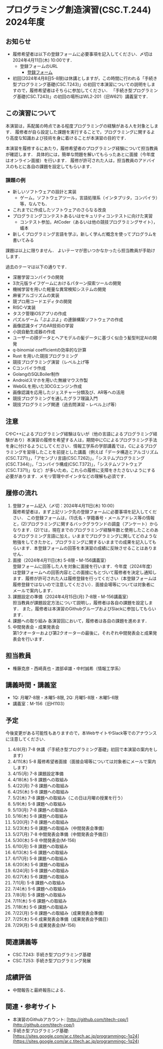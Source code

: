 # プログラミング創造演習(CSC.T.244) 2024年度

## お知らせ

* 履修希望者は以下の登録フォームに必要事項を記入してください．〆切は2024年4月11日(木) 10:00です．
  - 登録フォームのURL
      - [登録フォーム](https://forms.gle/zV8XFzXmVnkZWUH87)
* 初回(2024年4月8日5-8限)は休講としますが，この時間に行われる「手続き型プログラミング基礎(CSC.T243)」の初回で本演習についての説明をしますので，履修希望者はそちらに参加してください．
「手続き型プログラミング基礎(CSC.T243)」の初回の場所はWL2-201（旧W621）講義室です．

## この演習について
本演習は，系配属の時点である程度プログラミングの経験がある人を対象とします．
履修者が自ら設定した課題を実行することで，プログラミングに関するより高度な知識および技術を身に着けることが本演習の目的です．

本演習を履修するにあたり，履修希望者のプログラミング経験について担当教員が確認します．
具体的には，簡単な問題を解いてもらったあとに面接（今年度はオンライン面接）を行います．
履修が許可された人は，担当教員のアドバイスのもとに各自の課題を設定してもらいます．

### 課題の例
* 新しいソフトウェアの設計と実装
  - ゲーム，ソフトウェアツール，言語処理系（インタプリタ，コンパイラ）等，なんでも．
* これまでに作成したソフトウェアのさらなる改良
* プログラミングコンテストあるいはセキュリティコンテストに向けた実習
  - コンテスト参加，AtCoder（あるいは他の競技プログラミングサイト），蟻本
* 新しくプログラミング言語を学ぶ，新しく学んだ概念を使ってプログラムを書いてみる

課題は以上に限りません．
よいテーマが思いつかなかったら担当教員が手助けします．

過去のテーマは以下の通りです．
* 深層学習コンパイラの開発
* 3次元版ライフゲームにおけるパターン探索ツールの開発
* 機械学習を用いた軽量な異常検知システムの開発
* 麻雀アルゴリズムの実装
* 競プロ用コードエディタの開発
* RISC-V実装
* タスク管理iOSアプリの作成
* パズルゲーム「ぷよぷよ」の連鎖構築ソフトウェアの作成
* 画像認識タイプのAR技術の学習
* 小説自動生成器の作成
* ユーザーの顔データとヘアモデルの髪データに基づく似合う髪型判定AIの開発
* q-binomial coefficientの効率的な計算
* Rust を用いた競技プログラミング
* 競技プログラミング演習（レベル上げ等
* Cコンパイラ作成
* GolangのSQLBoiler制作
* Androidスマホを用いた無線マウス作製
* WebGLを用いた3DCGエンジン作成
* 画像認識を応用したジェスチャー分類及び、AR等への活用
* 競技プログラミングを通したグラフ理論入門
* 競技プログラミング関連（過去問演習・レベル上げ等）

## 注意
CやC++によるプログラミング経験はないが（他の言語によるプログラミング経験があり）本演習の履修を希望する人は，期間中にCによるプログラミング手法を身に付けるようにしてください．情報工学系の学部講義では，Cによるプログラミングを習得したことを前提とした講義（例えば「データ構造とアルゴリズム(CSC.T271)」，「アセンブリ言語(CSC.T262)」，「システムプログラミング(CSC.T344)」，「コンパイラ構成(CSC.T372)」，「システムソフトウェア(CSC.T371)」など）が多いため，これらの履修に支障をきたさないようにする必要があります．メモリ管理やポインタなどの理解も必須です．

## 履修の流れ
1. 登録フォーム記入（〆切：2024年4月11日(木) 10:00）  
履修希望者は，まず上記リンク先の登録フォームに必要事項を記入してください．
この登録フォームは，(1)氏名・学籍番号・メールアドレス等の情報と，(2)プログラミングに関するバックグラウンドの調査（アンケート）からなります．(2)では，現在までのプログラミング経験年数と使用したことのあるプログラミング言語に加え，いままでプログラミングに関してどのような勉強をしてきたかと，プログラミングに関するいままでの成果を記入してもらいます．本登録フォームの回答を本演習の成績に反映させることはありません．
2. 面接（2024年4月11日(木) 5-8限・M-156講義室）  
登録フォームに回答した人を対象に面接を行います．今年度（2024年度）は登録フォームへの回答内容とこの面接にもとづいて履修者を決定し通知します．履修が許可された人は履修登録を行ってください（本登録フォームは履修登録ではないので注意してください）．面接会場等については対象者にメールで案内します．
3. 課題設定の準備（2024年4月15日(月) 7-8限・M-156講義室）  
担当教員が課題設定方法について説明し，履修者は各自の課題を設定します．
また，履修者は本演習のGithubグループおよびSlackに参加してもらいます．
4. 課題への取り組み
各演習回において，履修者は各自の課題を進めます．
5. 中間発表会・成果発表会  
第1クオーターおよび第2クオーターの最後に，それぞれ中間発表会と成果発表会を行います．

## 担当教員
* 権藤克彦・西崎真也・渡部卓雄・中村誠希（情報工学系）

## 講義時間・講義室
* 1Q: 月曜7-8限・木曜5-8限, 2Q: 月曜5-8限・木曜5-6限
* 講義室：M-156（旧H1103）

## 予定
今後変更がある可能性もありますので，本WebサイトやSlack等でのアナウンスに注意してください．

1. 4/8(月) 7-8 休講（「手続き型プログラミング基礎」初回で本演習の案内をします）
2. 4/11(木) 5-8 履修希望者面接（面接会場等については対象者にメールで案内します）
3. 4/15(月) 7-8 課題設定準備
4. 4/18(木) 5-8 課題への取組み
5. 4/22(月) 7-8 課題への取組み
6. 4/25(木) 5-8 課題への取組み
7. 5/2(木) 7-8 課題への取組み（この日は月曜の授業を行う）
8. 5/9(木) 5-8 課題への取組み
9. 5/13(月) 7-8 課題への取組み
10. 5/16(木) 5-8 課題への取組み
11. 5/20(月) 7-8 課題への取組み
12. 5/23(木) 5-8 課題への取組み（中間発表会準備）
13. 5/27(月) 7-8 中間発表会準備（中間発表会予備日）
14. 5/30(木) 5-8 中間発表会(M-156)
15. 6/10(月) 5-8 課題への取組み
16. 6/13(木) 5-6 課題への取組み
17. 6/17(月) 5-8 課題への取組み
18. 6/20(木) 5-6 課題への取組み
19. 6/24(月) 5-8 課題への取組み
20. 6/27(木) 5-6 課題への取組み
21. 7/1(月) 5-8 課題への取組み
22. 7/4(木) 5-6 課題への取組み
23. 7/8(月) 5-8 課題への取組み
24. 7/11(木) 5-6 課題への取組み
25. 7/18(木) 5-6 課題への取組み
26. 7/22(月) 5-8 課題への取組み（成果発表会準備）
27. 7/25(木) 5-6 成果発表会準備（成果発表会予備日）
28. 7/29(月) 5-8 成果発表会(M-156)

## 関連講義等
* CSC.T243: 手続き型プログラミング基礎
* CSC.T253: 手続き型プログラミング発展

## 成績評価
* 中間報告と最終報告による．

## 関連・参考サイト
* 本演習のGithubアカウント: [http://github.com/titech-cpp/](http://github.com/titech-cpp/)
* 手続き型プログラミング基礎: [https://sites.google.com/ar.c.titech.ac.jp/programmingc-1q24](https://sites.google.com/ar.c.titech.ac.jp/programmingc-1q24)

